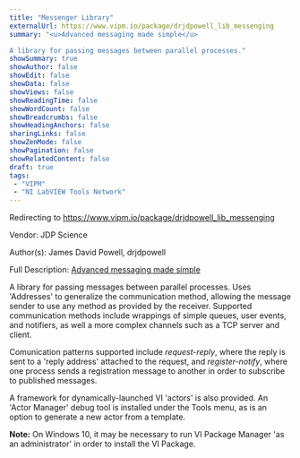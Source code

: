 ```yaml
---
title: "Messenger Library"
externalUrl: https://www.vipm.io/package/drjdpowell_lib_messenging
summary: "<u>Advanced messaging made simple</u>

A library for passing messages between parallel processes."
showSummary: true
showAuthor: false
showEdit: false
showData: false
showViews: false
showReadingTime: false
showWordCount: false
showBreadcrumbs: false
showHeadingAnchors: false
sharingLinks: false
showZenMode: false
showPagination: false
showRelatedContent: false
draft: true
tags:
 - "VIPM"
 - "NI LabVIEW Tools Network"
---
```


Redirecting to https://www.vipm.io/package/drjdpowell_lib_messenging

Vendor: JDP Science

Author(s): James David Powell, drjdpowell
 
Full Description:
<u>Advanced messaging made simple</u>

A library for passing messages between parallel processes.  Uses 'Addresses' to generalize the communication method, allowing the message sender to use any method as provided by the receiver.  Supported communication methods include wrappings of simple queues, user events, and notifiers, as well a more complex channels such as a TCP server and client.  

Comunication patterns supported include *request-reply*, where the reply is sent to a 'reply address' attached to the request, and *register-notify*, where one process sends a registration message to another in order to subscribe to published messages.

A framework for dynamically-launched VI 'actors' is also provided.  An 'Actor Manager' debug tool is installed under the Tools menu, as is an option to generate a new actor from a template.

**Note:** On Windows 10, it may be necessary to run VI Package Manager 'as an administrator' in order to install the VI Package.
